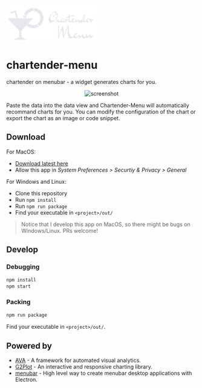 <img src="https://github.com/neoddish/chartender-menu/blob/main/src/assets/textlogo.svg" height="100" />

# chartender-menu

chartender on menubar - a widget generates charts for you.

<p align="center">
  <img  src="https://gw.alipayobjects.com/zos/antfincdn/qg3KaF7my/chartendermenu-demo.gif" alt="screenshot" height="500" />
</p>

Paste the data into the data view and Chartender-Menu will automatically recommand charts for you. You can modify the configuration of the chart or export the chart as an image or code snippet.

## Download

For MacOS: 

* [Download latest here](https://github.com/neoddish/chartender-menu/releases/latest)
* Allow this app in *System Preferences > Securtiy & Privacy > General*

For Windows and Linux:

* Clone this repository
* Run `npm install`
* Run `npm run package`
* Find your executable in `<project>/out/`

> Notice that I develop this app on MacOS, so there might be bugs on Windows/Linux. PRs welcome!

## Develop

### Debugging

```bash
npm install
npm start
```

### Packing

```bash
npm run package
```

Find your executable in `<project>/out/`.

## Powered by

* [AVA](https://github.com/antvis/AVA) - A framework for automated visual analytics.
* [G2Plot](https://github.com/antvis/G2Plot) - An interactive and responsive charting library.
* [menubar](https://github.com/maxogden/menubar) - High level way to create menubar desktop applications with Electron.
